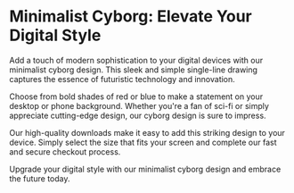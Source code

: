 <!--font:Poppins-->

# Minimalist Cyborg: Elevate Your Digital Style

Add a touch of modern sophistication to your digital devices with our minimalist cyborg design. This sleek and simple single-line drawing captures the essence of futuristic technology and innovation.

Choose from bold shades of red or blue to make a statement on your desktop or phone background. Whether you're a fan of sci-fi or simply appreciate cutting-edge design, our cyborg design is sure to impress.

Our high-quality downloads make it easy to add this striking design to your device. Simply select the size that fits your screen and complete our fast and secure checkout process.

Upgrade your digital style with our minimalist cyborg design and embrace the future today.

<!--

Write me markdown content of website with wallpaper:

"A minimalist wallpaper with a single line drawing of a cyborg, in a striking color such as bright red or blue."

The header of the page should not be copy of the text but rather a real content of the website which is using this wallpaper.


---


# Cyborg Wallpapers for a Futuristic Look

Upgrade your desktop or phone background with our minimalist cyborg wallpaper. Featuring a single line drawing of a cyborg, this wallpaper is perfect for those who love futuristic designs and bold colors. Choose from striking shades of red or blue to make a statement on your device.

Our wallpapers are high-quality and easy to download. Simply select the size that fits your device and add it to your cart. With our fast and secure checkout process, you'll have your new wallpaper in no time.

Join the future with our cyborg wallpaper and give your device a fresh, modern look.


---


Heading should not include word "wallpaper". The website should not be about the wallpaper itself, wallpaper is just a related background, rewrite whole content.


---


# Embrace the Future with Minimalist Cyborg Design

Looking to add a touch of futuristic style to your desktop or phone background? Our minimalist cyborg design is the perfect way to do it. With its sleek and simple single-line drawing, this design captures the essence of modern technology and innovation.

Choose from bold shades of red or blue to make a statement on your device. Whether you're a fan of sci-fi or just love cutting-edge design, our cyborg design is sure to impress.

Our high-quality downloads make it easy to add this striking design to your device. Simply select the size that fits your screen and complete our fast and secure checkout process.

Upgrade your digital space with our minimalist cyborg design and embrace the future today.


---


Heading is too long, rewrite whole content.


---


# Futuristic Design for Your Digital Space

Looking to add a touch of modern style to your digital devices? Our minimalist cyborg design is the perfect way to do it. With its sleek and simple single-line drawing, this design captures the essence of futuristic technology and innovation.

Choose from bold shades of red or blue to make a statement on your desktop or phone background. Whether you're a fan of sci-fi or just love cutting-edge design, our cyborg design is sure to impress.

Our high-quality downloads make it easy to add this striking design to your device. Simply select the size that fits your screen and complete our fast and secure checkout process.

Upgrade your digital space with our minimalist cyborg design and embrace the future today.


---


Heading is too long, rewrite whole content.


---


# Elevate Your Digital Style with a Minimalist Cyborg Design

Add a touch of modern sophistication to your digital devices with our minimalist cyborg design. This sleek and simple single-line drawing captures the essence of futuristic technology and innovation.

Choose from bold shades of red or blue to make a statement on your desktop or phone background. Whether you're a fan of sci-fi or simply appreciate cutting-edge design, our cyborg design is sure to impress.

Our high-quality downloads make it easy to add this striking design to your device. Simply select the size that fits your screen and complete our fast and secure checkout process.

Upgrade your digital style with our minimalist cyborg design and embrace the future today.


---


Write me a Google font which is best fitting for the website.

Pick from the list:
- Great Vibes
- Open Sans
- Playfair Display
- Montserrat
- Lobster
- Inter
- Raleway
- Poppins
- Orbitron
- Lato
- Barlow Condensed
- IBM Plex Sans
- Futura
- Roboto
- Exo 2
- Alegreya
- Dancing Script


Write just the font name nothing else.


---


Poppins

-->

